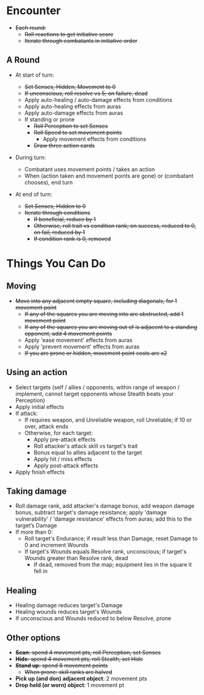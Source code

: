 # Encounter

* ~~Each round:~~
  * ~~Roll reactions to get initiative score~~
  * ~~Iterate through combatants in initiative order~~

## A Round

* At start of turn:
  * ~~Set Senses, Hidden, Movement to 0~~
  * ~~If unconscious, roll resolve vs 5; on failure, dead~~
  * Apply auto-healing / auto-damage effects from conditions
  * Apply auto-healing effects from auras
  * Apply auto-damage effects from auras
  * If standing or prone
    * ~~Roll Perception to set Senses~~
    * ~~Roll Speed to set movement points~~
	  * Apply movement effects from conditions
    * ~~Draw three action cards~~

* During turn:
  * Combatant uses movement points / takes an action
  * When (action taken and movement points are gone) or (combatant chooses), end turn

* At end of turn:
  * ~~Set Senses, Hidden to 0~~
  * ~~Iterate through conditions~~
    * ~~If beneficial, reduce by 1~~
    * ~~Otherwise, roll trait vs condition rank; on success, reduced to 0, on fail, reduced by 1~~
    * ~~If condition rank is 0, removed~~

# Things You Can Do

## Moving

* ~~Move into any adjacent empty square, including diagonals, for 1 movement point~~
  * ~~If any of the squares you are moving into are obstructed, add 1 movement point~~
  * ~~If any of the squares you are moving out of is adjacent to a standing opponent, add 4 movement points~~
  * Apply 'ease movement' effects from auras
  * Apply 'prevent movement' effects from auras
  * ~~If you are prone or hidden, movement point costs are x2~~

## Using an action

* Select targets (self / allies / opponents, within range of weapon / implement, cannot target opponents whose Stealth beats your Perception)
* Apply initial effects
* If attack:
  * If requires weapon, and Unreliable weapon, roll Unreliable; if 10 or over, attack ends
  * Otherwise, for each target:
    * Apply pre-attack effects
    * Roll attacker's attack skill vs target's trait
    * Bonus equal to allies adjacent to the target
    * Apply hit / miss effects
    * Apply post-attack effects
* Apply finish effects

## Taking damage

* Roll damage rank, add attacker's damage bonus, add weapon damage bonus, subtract target's damage resistance; apply 'damage vulnerability' / 'damage resistance' effects from auras; add this to the target’s Damage
* If more than 0:
  * Roll target's Endurance; if result less than Damage, reset Damage to 0 and increment Wounds
  * If target's Wounds equals Resolve rank, unconscious; if target's Wounds greater than Resolve rank, dead
    * If dead, removed from the map; equipment lies in the square it fell in

## Healing

* Healing damage reduces target's Damage
* Healing wounds reduces target's Wounds
* If unconscious and Wounds reduced to below Resolve, prone

## Other options

* ~~**Scan**: spend 4 movement pts, roll Perception, set Senses~~
* ~~**Hide**: spend 4 movement pts, roll Stealth, set Hide~~
* ~~**Stand up**: spend 8 movement points~~
  * ~~When prone: skill ranks are halved~~
* **Pick up (and don) adjacent object**: 2 movement pts
* **Drop held (or worn) object**: 1 movement pt
